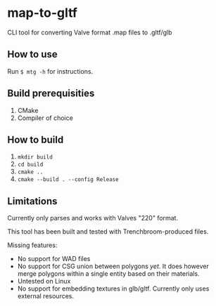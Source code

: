 # map-to-gltf

CLI tool for converting Valve format .map files to .gltf/glb

## How to use

Run `$ mtg -h` for instructions.

## Build prerequisities

1. CMake
2. Compiler of choice

## How to build

1. `mkdir build`
2. `cd build`
3. `cmake ..`
4. `cmake --build . --config Release`

## Limitations

Currently only parses and works with Valves "220" format.

This tool has been built and tested with Trenchbroom-produced files.

Missing features:
- No support for WAD files	
- No support for CSG union between polygons *yet*. It does however merge polygons within a single entity based on their materials.
- Untested on Linux
- No support for embedding textures in glb/gltf. Currently only uses external resources.